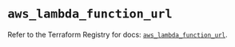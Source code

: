 # `aws_lambda_function_url`

Refer to the Terraform Registry for docs: [`aws_lambda_function_url`](https://registry.terraform.io/providers/hashicorp/aws/6.13.0/docs/resources/lambda_function_url).
